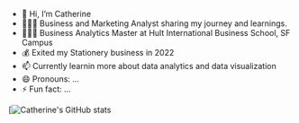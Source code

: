 - 👋 Hi, I’m Catherine
- 👩🏻‍💻 Business and Marketing Analyst sharing my journey and learnings.
- 👩🏻‍🎓 Business Analytics Master at Hult International Business School, SF Campus
- 💰 Exited my Stationery business in 2022
- 📫 Currently learnin more about data analytics and data visualization
- 😄 Pronouns: ...
- ⚡ Fun fact: ...


<!---Github sttats from https://github.com/anuraghazra/github-readme-stats--->
[![Catherine's GitHub stats](https://github-readme-stats.vercel.app/api?username=catbgv&show_icons=true&theme=tokyonight)
